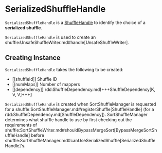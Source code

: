 # SerializedShuffleHandle

`SerializedShuffleHandle` is a [ShuffleHandle](BaseShuffleHandle.md) to identify the choice of a **serialized shuffle**.

`SerializedShuffleHandle` is used to create an shuffle:UnsafeShuffleWriter.md#handle[UnsafeShuffleWriter].

## Creating Instance

`SerializedShuffleHandle` takes the following to be created:

* [[shuffleId]] Shuffle ID
* [[numMaps]] Number of mappers
* [[dependency]] rdd:ShuffleDependency.md[+++ShuffleDependency[K, V, V]+++]

`SerializedShuffleHandle` is created when SortShuffleManager is requested for a shuffle:SortShuffleManager.md#registerShuffle[ShuffleHandle] (for a rdd:ShuffleDependency.md[ShuffleDependency]). SortShuffleManager determines what shuffle handle to use by first checking out the requirements of shuffle:SortShuffleWriter.md#shouldBypassMergeSort[BypassMergeSortShuffleHandle] before shuffle:SortShuffleManager.md#canUseSerializedShuffle[SerializedShuffleHandle]'s.
